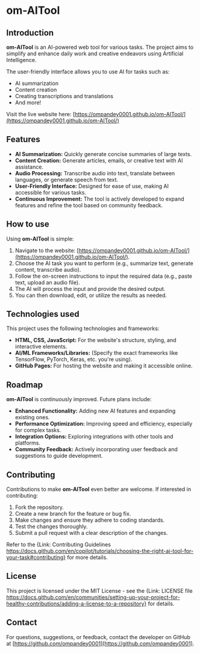 # om-AITool



## Introduction

**om-AITool** is an AI-powered web tool for various tasks. The project aims to simplify and enhance daily work and creative endeavors using Artificial Intelligence.

The user-friendly interface allows you to use AI for tasks such as:

*   AI summarization
*   Content creation
*   Creating transcriptions and translations
*   And more!

Visit the live website here: [https://ompandey0001.github.io/om-AITool/](https://ompandey0001.github.io/om-AITool/)

## Features

*   **AI Summarization:** Quickly generate concise summaries of large texts.
*   **Content Creation:** Generate articles, emails, or creative text with AI assistance.
*   **Audio Processing:** Transcribe audio into text, translate between languages, or generate speech from text.
*   **User-Friendly Interface:** Designed for ease of use, making AI accessible for various tasks.
*   **Continuous Improvement:** The tool is actively developed to expand features and refine the tool based on community feedback.

## How to use

Using **om-AITool** is simple:

1.  Navigate to the website: [https://ompandey0001.github.io/om-AITool/](https://ompandey0001.github.io/om-AITool/).
2.  Choose the AI task you want to perform (e.g., summarize text, generate content, transcribe audio).
3.  Follow the on-screen instructions to input the required data (e.g., paste text, upload an audio file).
4.  The AI will process the input and provide the desired output.
5.  You can then download, edit, or utilize the results as needed.

## Technologies used

This project uses the following technologies and frameworks:

*   **HTML, CSS, JavaScript:** For the website's structure, styling, and interactive elements.
*   **AI/ML Frameworks/Libraries:** (Specify the exact frameworks like TensorFlow, PyTorch, Keras, etc. you're using).
*   **GitHub Pages:** For hosting the website and making it accessible online.

## Roadmap

**om-AITool** is continuously improved. Future plans include:

*   **Enhanced Functionality:** Adding new AI features and expanding existing ones.
*   **Performance Optimization:** Improving speed and efficiency, especially for complex tasks.
*   **Integration Options:** Exploring integrations with other tools and platforms.
*   **Community Feedback:** Actively incorporating user feedback and suggestions to guide development.

## Contributing

Contributions to make **om-AITool** even better are welcome. If interested in contributing:

1.  Fork the repository.
2.  Create a new branch for the feature or bug fix.
3.  Make changes and ensure they adhere to coding standards.
4.  Test the changes thoroughly.
5.  Submit a pull request with a clear description of the changes.

Refer to the {Link: Contributing Guidelines https://docs.github.com/en/copilot/tutorials/choosing-the-right-ai-tool-for-your-task#contributing} for more details.

## License

This project is licensed under the MIT License - see the {Link: LICENSE file https://docs.github.com/en/communities/setting-up-your-project-for-healthy-contributions/adding-a-license-to-a-repository} for details.

## Contact

For questions, suggestions, or feedback, contact the developer on GitHub at [https://github.com/ompandey0001](https://github.com/ompandey0001).
